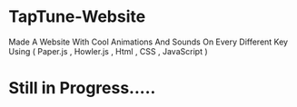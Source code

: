 # TapTune-Website
Made A Website With Cool Animations And Sounds On Every Different Key <br>
Using ( Paper.js , Howler.js  , Html , CSS , JavaScript )

# Still in Progress.....
